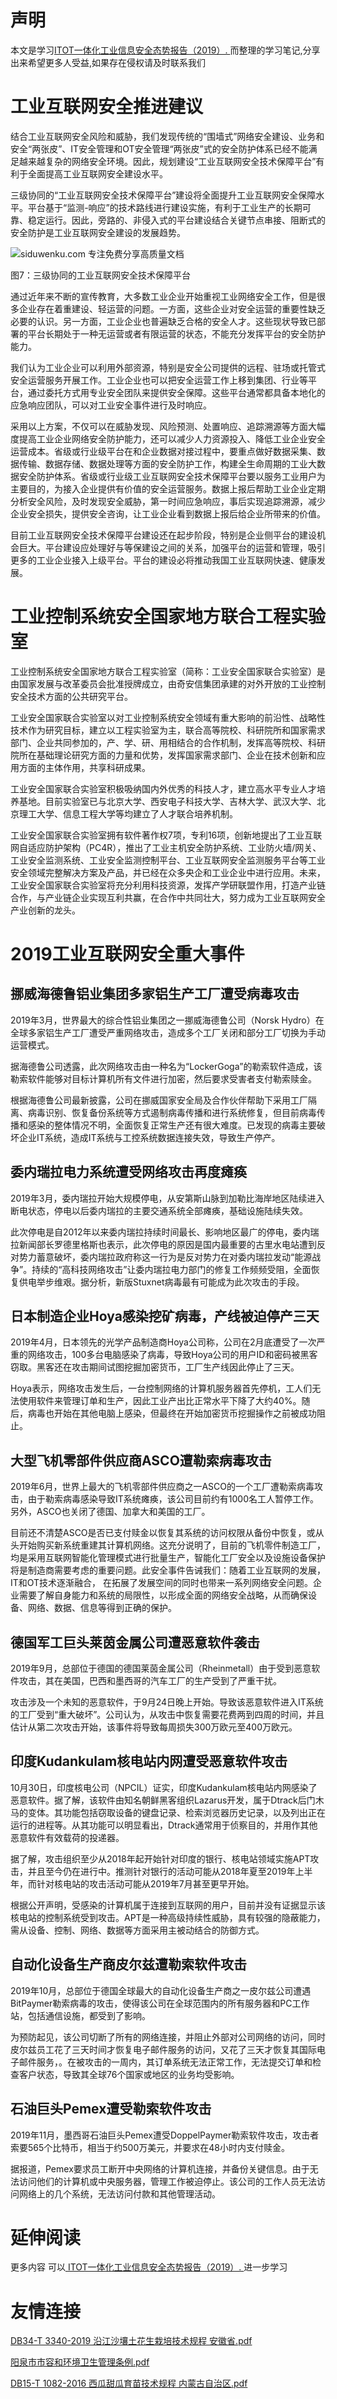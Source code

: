 # 声明 
本文是学习[ITOT一体化工业信息安全态势报告（2019）. ](https://siduwenku.com/view/55033?f=new_2023)而整理的学习笔记,分享出来希望更多人受益,如果存在侵权请及时联系我们
# 工业互联网安全推进建议  
  
结合工业互联网安全风险和威胁，我们发现传统的“围墙式”网络安全建设、业务和安全“两张皮”、IT安全管理和OT安全管理“两张皮”式的安全防护体系已经不能满足越来越复杂的网络安全环境。因此，规划建设“工业互联网安全技术保障平台”有利于全面提高工业互联网安全建设水平。  
  
三级协同的“工业互联网安全技术保障平台”建设将全面提升工业互联网安全保障水平。平台基于“监测-响应”的技术路线进行建设实施，有利于工业生产的长期可靠、稳定运行。因此，旁路的、非侵入式的平台建设结合关键节点串接、阻断式的安全防护是工业互联网安全建设的发展趋势。  
  
![siduwenku.com 专注免费分享高质量文档](http://public.host.github5.com/media/036398447a290217de13c16e1465d15e.png)  
  
图7：三级协同的工业互联网安全技术保障平台  
  
通过近年来不断的宣传教育，大多数工业企业开始重视工业网络安全工作，但是很多企业存在着重建设、轻运营的问题。一方面，这些企业对安全运营的重要性缺乏必要的认识。另一方面，工业企业也普遍缺乏合格的安全人才。这些现状导致已部署的平台长期处于一种无运营或者有限运营的状态，不能充分发挥平台的安全防护能力。  
  
我们认为工业企业可以利用外部资源，特别是安全公司提供的远程、驻场或托管式安全运营服务开展工作。工业企业也可以把安全运营工作上移到集团、行业等平台，通过委托方式用专业安全团队来提供安全保障。这些平台通常都具备本地化的应急响应团队，可以对工业安全事件进行及时响应。  
  
采用以上方案，不仅可以在威胁发现、风险预测、处置响应、追踪溯源等方面大幅度提高工业企业网络安全防护能力，还可以减少人力资源投入、降低工业企业安全运营成本。省级或行业级平台在和企业数据对接过程中，要重点做好数据采集、数据传输、数据存储、数据处理等方面的安全防护工作，构建全生命周期的工业大数据安全防护体系。省级或行业级工业互联网安全技术保障平台要以服务工业用户为主要目的，为接入企业提供有价值的安全运营服务。数据上报后帮助工业企业定期分析安全风险，及时发现安全威胁，第一时间应急响应，事后实现追踪溯源，减少企业安全损失，提供安全咨询，让工业企业看到数据上报后给企业所带来的价值。  
  
目前工业互联网安全技术保障平台建设还在起步阶段，特别是企业侧平台的建设机会巨大。平台建设应处理好与等保建设之间的关系，加强平台的运营和管理，吸引更多的工业企业接入上级平台。平台的建设必将推动我国工业互联网快速、健康发展。  
  
# 工业控制系统安全国家地方联合工程实验室  
  
工业控制系统安全国家地方联合工程实验室（简称：工业安全国家联合实验室）是由国家发展与改革委员会批准授牌成立，由奇安信集团承建的对外开放的工业控制安全技术方面的公共研究平台。  
  
工业安全国家联合实验室以对工业控制系统安全领域有重大影响的前沿性、战略性技术作为研究目标，建立以工程实验室为主，联合高等院校、科研院所和国家需求部门、企业共同参加的，产、学、研、用相结合的合作机制，发挥高等院校、科研院所在基础理论研究方面的力量和优势，发挥国家需求部门、企业在技术创新和应用方面的主体作用，共享科研成果。  
  
工业安全国家联合实验室积极吸纳国内外优秀的科技人才，建立高水平专业人才培养基地。目前实验室已与北京大学、西安电子科技大学、吉林大学、武汉大学、北京理工大学、信息工程大学等均建立了人才联合培养机制。  
  
工业安全国家联合实验室拥有软件著作权7项，专利16项，创新地提出了工业互联网自适应防护架构（PC4R），推出了工业主机安全防护系统、工业防火墙/网关、工业安全监测系统、工业安全监测控制平台、工业互联网安全监测服务平台等工业安全领域完整解决方案及产品，并已经在众多央企和工业企业中进行应用。未来，工业安全国家联合实验室将充分利用科技资源，发挥产学研联盟作用，打造产业链合作，与产业链企业实现互利共赢，在合作中共同壮大，努力成为工业互联网安全产业创新的龙头。  
  
# 2019工业互联网安全重大事件  
  
## 挪威海德鲁铝业集团多家铝生产工厂遭受病毒攻击  
  
2019年3月，世界最大的综合性铝业集团之一挪威海德鲁公司（Norsk Hydro）在全球多家铝生产工厂遭受严重网络攻击，造成多个工厂关闭和部分工厂切换为手动运营模式。  
  
据海德鲁公司透露，此次网络攻击由一种名为“LockerGoga”的勒索软件造成，该勒索软件能够对目标计算机所有文件进行加密，然后要求受害者支付勒索赎金。  
  
根据海德鲁公司最新披露，公司在挪威国家安全局及合作伙伴帮助下采用工厂隔离、病毒识别、恢复备份系统等方式遏制病毒传播和进行系统修复，但目前病毒传播和感染的整体情况不明，全面恢复正常生产还有很大难度。已发现的病毒主要破坏企业IT系统，造成IT系统与工控系统数据连接失效，导致生产停产。  
  
## 委内瑞拉电力系统遭受网络攻击再度瘫痪  
  
2019年3月，委内瑞拉开始大规模停电，从安第斯山脉到加勒比海岸地区陆续进入断电状态，停电以后委内瑞拉的主要交通系统全部瘫痪，基础设施陆续失效。  
  
此次停电是自2012年以来委内瑞拉持续时间最长、影响地区最广的停电，委内瑞拉新闻部长罗德里格斯也表示，此次停电的原因是国内最重要的古里水电站遭到反对势力蓄意破坏，委内瑞拉政府称这一行为是反对势力在对委内瑞拉发动“能源战争”。持续的“高科技网络攻击”让委内瑞拉电力部门的修复工作频频受阻，全面恢复供电举步维艰。据分析，新版Stuxnet病毒最有可能成为此次攻击的手段。  
  
## 日本制造企业Hoya感染挖矿病毒，产线被迫停产三天  
  
2019年4月，日本领先的光学产品制造商Hoya公司称，公司在2月底遭受了一次严重的网络攻击，100多台电脑感染了病毒，导致Hoya公司的用户ID和密码被黑客窃取。黑客还在攻击期间试图挖掘加密货币，工厂生产线因此停止了三天。  
  
Hoya表示，网络攻击发生后，一台控制网络的计算机服务器首先停机，工人们无法使用软件来管理订单和生产，因此工业产出比正常水平下降了大约40%。随后，病毒也开始在其他电脑上感染，但最终在开始加密货币挖掘操作之前被成功阻止。  
  
## 大型飞机零部件供应商ASCO遭勒索病毒攻击  
  
2019年6月，世界上最大的飞机零部件供应商之一ASCO的一个工厂遭勒索病毒攻击，由于勒索病毒感染导致IT系统瘫痪，该公司目前约有1000名工人暂停工作。另外，ASCO也关闭了德国、加拿大和美国的工厂。  
  
目前还不清楚ASCO是否已支付赎金以恢复其系统的访问权限从备份中恢复，或从头开始购买新系统重建其计算机网络。这充分说明了，目前的飞机零件制造工厂，均是采用互联网智能化管理模式进行批量生产，智能化工厂安全以及设施设备保护将是制造商需要考虑的重要问题。此安全事件告诫我们：随着工业互联网的发展，IT和OT技术逐渐融合， 在拓展了发展空间的同时也带来一系列网络安全问题。企业需要了解自身能力和系统的局限性，以形成全面的网络安全战略，从而确保设备、网络、数据、信息等得到正确的保护。  
  
## 德国军工巨头莱茵金属公司遭恶意软件袭击  
  
2019年9月，总部位于德国的德国莱茵金属公司（Rheinmetall）由于受到恶意软件攻击，其在美国，巴西和墨西哥的汽车工厂的生产受到了严重干扰。  
  
攻击涉及一个未知的恶意软件，于9月24日晚上开始。导致该恶意软件进入IT系统的工厂受到“重大破坏”。公司认为，从攻击中恢复需要花费两到四周的时间，并且估计从第二次攻击开始，该事件将导致每周损失300万欧元至400万欧元。  
  
## 印度Kudankulam核电站内网遭受恶意软件攻击  
  
10月30日，印度核电公司（NPCIL）证实，印度Kudankulam核电站内网感染了恶意软件。据了解，该软件由知名朝鲜黑客组织Lazarus开发，属于Dtrack后门木马的变体。其功能包括窃取设备的键盘记录、检索浏览器历史记录，以及列出正在运行的进程等。从其功能可以明显看出，Dtrack通常用于侦察目的，并用作其他恶意软件有效载荷的投递器。  
  
据了解，攻击组织至少从2018年起开始针对印度的银行、核电站领域实施APT攻击，并且至今仍在进行中。推测针对银行的活动可能从2018年夏至2019年上半年，而针对核电站的攻击活动可能从2019年7月甚至更早开始。  
  
根据公开声明，受感染的计算机属于连接到互联网的用户，目前并没有证据显示该核电站的控制系统受到攻击。APT是一种高级持续性威胁，具有较强的隐蔽能力，需从设备、控制、网络、数据等方面采用主被动结合的防御方式。  
  
## 自动化设备生产商皮尔兹遭勒索软件攻击  
  
2019年10月，总部位于德国全球最大的自动化设备生产商之一皮尔兹公司遭遇BitPaymer勒索病毒的攻击，使得该公司在全球范围内的所有服务器和PC工作站，包括通信设施，都受到了影响。  
  
为预防起见，该公司切断了所有的网络连接，并阻止外部对公司网络的访问，同时皮尔兹员工花了三天时间才恢复电子邮件服务的访问，又花了三天才恢复其国际电子邮件服务，。在被攻击的一周内，其订单系统无法正常工作，无法提交订单和检查客户状态，导致其全球76个国家或地区的业务均受影响。  
  
## 石油巨头Pemex遭受勒索软件攻击  
  
2019年11月，墨西哥石油巨头Pemex遭受DoppelPaymer勒索软件攻击，攻击者索要565个比特币，相当于约500万美元，并要求在48小时内支付赎金。  
  
据报道，Pemex要求员工断开中央网络的计算机连接，并备份关键信息。由于无法访问他们的计算机或中央服务器，管理工作被迫停止。该公司的工作人员无法访问网络上的几个系统，无法访问付款和其他管理活动。  

# 延伸阅读 
 更多内容 可以[ ITOT一体化工业信息安全态势报告（2019）. ](https://siduwenku.com/view/55033?f=2023)进一步学习

# 友情连接
[DB34-T 3340-2019 沿江沙壤土花生栽培技术规程 安徽省.pdf](http://github5.com/view/36435?f=new)

[阳泉市市容和环境卫生管理条例.pdf](http://github5.com/view/79973?f=new)

[DB15-T 1082-2016 西瓜甜瓜育苗技术规程 内蒙古自治区.pdf](http://github5.com/view/45210?f=new)
